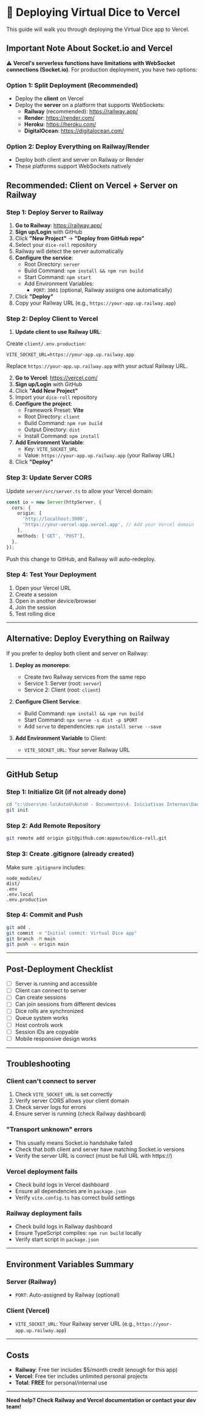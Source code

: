 # 🚀 Deploying Virtual Dice to Vercel

This guide will walk you through deploying the Virtual Dice app to Vercel.

## Important Note About Socket.io and Vercel

⚠️ **Vercel's serverless functions have limitations with WebSocket connections (Socket.io)**. For production deployment, you have two options:

### Option 1: Split Deployment (Recommended)
- Deploy the **client** on Vercel
- Deploy the **server** on a platform that supports WebSockets:
  - **Railway** (recommended): https://railway.app/
  - **Render**: https://render.com/
  - **Heroku**: https://heroku.com/
  - **DigitalOcean**: https://digitalocean.com/

### Option 2: Deploy Everything on Railway/Render
- Deploy both client and server on Railway or Render
- These platforms support WebSockets natively

## Recommended: Client on Vercel + Server on Railway

### Step 1: Deploy Server to Railway

1. **Go to Railway**: https://railway.app/
2. **Sign up/Login** with GitHub
3. Click **"New Project"** → **"Deploy from GitHub repo"**
4. Select your `dice-roll` repository
5. Railway will detect the server automatically
6. **Configure the service**:
   - Root Directory: `server`
   - Build Command: `npm install && npm run build`
   - Start Command: `npm start`
   - Add Environment Variables:
     - `PORT`: `3001` (optional, Railway assigns one automatically)
7. Click **"Deploy"**
8. Copy your Railway URL (e.g., `https://your-app.up.railway.app`)

### Step 2: Deploy Client to Vercel

1. **Update client to use Railway URL**:

Create `client/.env.production`:
```
VITE_SOCKET_URL=https://your-app.up.railway.app
```

Replace `https://your-app.up.railway.app` with your actual Railway URL.

2. **Go to Vercel**: https://vercel.com/
3. **Sign up/Login** with GitHub
4. Click **"Add New Project"**
5. Import your `dice-roll` repository
6. **Configure the project**:
   - Framework Preset: **Vite**
   - Root Directory: `client`
   - Build Command: `npm run build`
   - Output Directory: `dist`
   - Install Command: `npm install`
7. **Add Environment Variable**:
   - Key: `VITE_SOCKET_URL`
   - Value: `https://your-app.up.railway.app` (your Railway URL)
8. Click **"Deploy"**

### Step 3: Update Server CORS

Update `server/src/server.ts` to allow your Vercel domain:

```typescript
const io = new Server(httpServer, {
  cors: {
    origin: [
      'http://localhost:3000',
      'https://your-vercel-app.vercel.app', // Add your Vercel domain
    ],
    methods: ['GET', 'POST'],
  },
});
```

Push this change to GitHub, and Railway will auto-redeploy.

### Step 4: Test Your Deployment

1. Open your Vercel URL
2. Create a session
3. Open in another device/browser
4. Join the session
5. Test rolling dice

---

## Alternative: Deploy Everything on Railway

If you prefer to deploy both client and server on Railway:

1. **Deploy as monorepo**:
   - Create two Railway services from the same repo
   - Service 1: Server (root: `server`)
   - Service 2: Client (root: `client`)

2. **Configure Client Service**:
   - Build Command: `npm install && npm run build`
   - Start Command: `npx serve -s dist -p $PORT`
   - Add `serve` to dependencies: `npm install serve --save`

3. **Add Environment Variable** to Client:
   - `VITE_SOCKET_URL`: Your server Railway URL

---

## GitHub Setup

### Step 1: Initialize Git (if not already done)

```bash
cd "c:\Users\ms-lu\AutoU\AutoU - Documentos\4. Iniciativas Internas\DadoVirtual"
git init
```

### Step 2: Add Remote Repository

```bash
git remote add origin git@github.com:appautou/dice-roll.git
```

### Step 3: Create .gitignore (already created)

Make sure `.gitignore` includes:
```
node_modules/
dist/
.env
.env.local
.env.production
```

### Step 4: Commit and Push

```bash
git add .
git commit -m "Initial commit: Virtual Dice app"
git branch -M main
git push -u origin main
```

---

## Post-Deployment Checklist

- [ ] Server is running and accessible
- [ ] Client can connect to server
- [ ] Can create sessions
- [ ] Can join sessions from different devices
- [ ] Dice rolls are synchronized
- [ ] Queue system works
- [ ] Host controls work
- [ ] Session IDs are copyable
- [ ] Mobile responsive design works

---

## Troubleshooting

### Client can't connect to server

1. Check `VITE_SOCKET_URL` is set correctly
2. Verify server CORS allows your client domain
3. Check server logs for errors
4. Ensure server is running (check Railway dashboard)

### "Transport unknown" errors

- This usually means Socket.io handshake failed
- Check that both client and server have matching Socket.io versions
- Verify the server URL is correct (must be full URL with https://)

### Vercel deployment fails

- Check build logs in Vercel dashboard
- Ensure all dependencies are in `package.json`
- Verify `vite.config.ts` has correct build settings

### Railway deployment fails

- Check build logs in Railway dashboard
- Ensure TypeScript compiles: `npm run build` locally
- Verify start script in `package.json`

---

## Environment Variables Summary

### Server (Railway)
- `PORT`: Auto-assigned by Railway (optional)

### Client (Vercel)
- `VITE_SOCKET_URL`: Your Railway server URL (e.g., `https://your-app.up.railway.app`)

---

## Costs

- **Railway**: Free tier includes $5/month credit (enough for this app)
- **Vercel**: Free tier includes unlimited personal projects
- **Total**: **FREE** for personal/internal use

---

**Need help? Check Railway and Vercel documentation or contact your dev team!**
